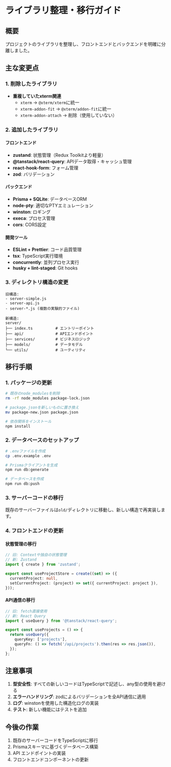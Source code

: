 # ライブラリ整理・移行ガイド

## 概要

プロジェクトのライブラリを整理し、フロントエンドとバックエンドを明確に分離しました。

## 主な変更点

### 1. 削除したライブラリ
- **重複していたxterm関連**
  - `xterm` → `@xterm/xterm`に統一
  - `xterm-addon-fit` → `@xterm/addon-fit`に統一
  - `xterm-addon-attach` → 削除（使用していない）

### 2. 追加したライブラリ

#### フロントエンド
- **zustand**: 状態管理（Redux Toolkitより軽量）
- **@tanstack/react-query**: APIデータ取得・キャッシュ管理
- **react-hook-form**: フォーム管理
- **zod**: バリデーション

#### バックエンド
- **Prisma + SQLite**: データベースORM
- **node-pty**: 適切なPTYエミュレーション
- **winston**: ロギング
- **execa**: プロセス管理
- **cors**: CORS設定

#### 開発ツール
- **ESLint + Prettier**: コード品質管理
- **tsx**: TypeScript実行環境
- **concurrently**: 並列プロセス実行
- **husky + lint-staged**: Git hooks

### 3. ディレクトリ構造の変更

```
旧構造:
- server-simple.js
- server-api.js
- server-*.js (複数の実験的ファイル)

新構造:
server/
├── index.ts          # エントリーポイント
├── api/              # APIエンドポイント
├── services/         # ビジネスロジック
├── models/           # データモデル
└── utils/            # ユーティリティ
```

## 移行手順

### 1. パッケージの更新
```bash
# 既存のnode_modulesを削除
rm -rf node_modules package-lock.json

# package.jsonを新しいものに置き換え
mv package-new.json package.json

# 依存関係をインストール
npm install
```

### 2. データベースのセットアップ
```bash
# .envファイルを作成
cp .env.example .env

# Prismaクライアントを生成
npm run db:generate

# データベースを作成
npm run db:push
```

### 3. サーバーコードの移行

既存のサーバーファイルは`old/`ディレクトリに移動し、新しい構造で再実装します。

### 4. フロントエンドの更新

#### 状態管理の移行
```typescript
// 旧: Contextや独自の状態管理
// 新: Zustand
import { create } from 'zustand';

export const useProjectStore = create((set) => ({
  currentProject: null,
  setCurrentProject: (project) => set({ currentProject: project }),
}));
```

#### API通信の移行
```typescript
// 旧: fetch直接使用
// 新: React Query
import { useQuery } from '@tanstack/react-query';

export const useProjects = () => {
  return useQuery({
    queryKey: ['projects'],
    queryFn: () => fetch('/api/projects').then(res => res.json()),
  });
};
```

## 注意事項

1. **型安全性**: すべての新しいコードはTypeScriptで記述し、any型の使用を避ける
2. **エラーハンドリング**: zodによるバリデーションを全API通信に適用
3. **ログ**: winstonを使用した構造化ログの実装
4. **テスト**: 新しい機能にはテストを追加

## 今後の作業

1. 既存のサーバーコードをTypeScriptに移行
2. Prismaスキーマに基づくデータベース構築
3. API エンドポイントの実装
4. フロントエンドコンポーネントの更新